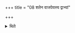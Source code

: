 +++
title = "08 शतेन वाजपेयस्य द्वाभ्यां"

+++

<details><summary>थिते</summary>

8. In the Vājapeya(-sacrifice) (Soma should be purchased) for a hundred (cows); in the Rājasūya (sacrifice).... for two (hundred cows); 
</details>
